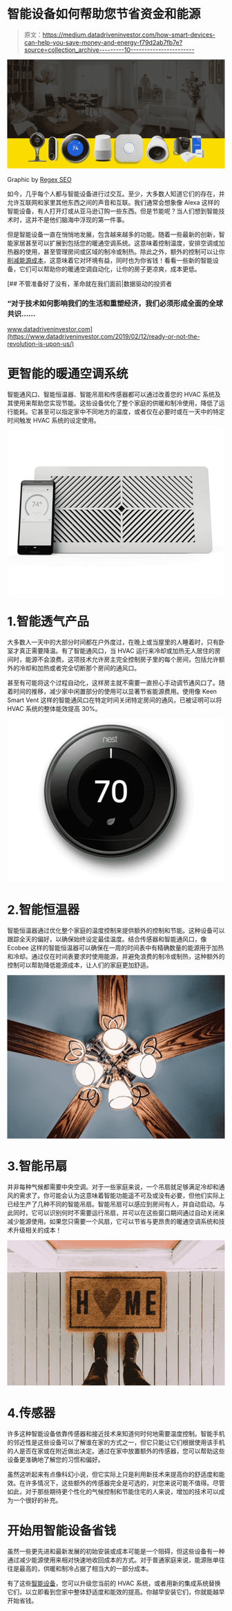 # 智能设备如何帮助您节省资金和能源

> 原文：<https://medium.datadriveninvestor.com/how-smart-devices-can-help-you-save-money-and-energy-f79d2ab7fb7e?source=collection_archive---------10----------------------->

![](img/99137a238c08409204ce4e19004aaef7.png)

Graphic by [Regex SEO](http://regexseo.com)

如今，几乎每个人都与智能设备进行过交互。至少，大多数人知道它们的存在，并允许互联网和家里其他东西之间的声音和互联。我们通常会想象像 Alexa 这样的智能设备，有人打开灯或从亚马逊订购一些东西。但是节能呢？当人们想到智能技术时，这并不是他们脑海中浮现的第一件事。

但是智能设备一直在悄悄地发展，包含越来越多的功能。随着一些最新的创新，智能家居甚至可以扩展到包括您的暖通空调系统。这意味着控制温度，安排空调或加热器的使用，甚至管理房间或区域的制冷或制热。除此之外，额外的控制可以让你[削减能源成本](https://happyhiller.com/blog/easy-ways-to-slash-your-winter-heating-bills/)，这意味着它对环境有益，同时也为你省钱！看看一些新的智能设备，它们可以帮助你的暖通空调自动化，让你的房子更凉爽，成本更低。

[](https://www.datadriveninvestor.com/2019/02/12/ready-or-not-the-revolution-is-upon-us/) [## 不管准备好了没有，革命就在我们面前|数据驱动的投资者

### “对于技术如何影响我们的生活和重塑经济，我们必须形成全面的全球共识……

www.datadriveninvestor.com](https://www.datadriveninvestor.com/2019/02/12/ready-or-not-the-revolution-is-upon-us/) 

# 更智能的暖通空调系统

智能通风口、智能恒温器、智能吊扇和传感器都可以通过改善您的 HVAC 系统及其使用来帮助您实现节能。这些设备优化了整个家庭的供暖和制冷使用，降低了运行能耗。它甚至可以指定家中不同地方的温度，或者仅在必要时或在一天中的特定时间触发 HVAC 系统的设定使用。

![](img/ce28ed453120dfede583568b4a7a1567.png)

# 1.智能透气产品

大多数人一天中的大部分时间都在户外度过，在晚上或当屋里的人睡着时，只有卧室才真正需要降温。有了智能通风口，当 HVAC 运行来冷却或加热无人居住的房间时，能源不会浪费。这项技术允许房主完全控制房子里的每个房间，包括允许额外的冷却和加热或者完全切断那个房间的通风口。

甚至有可能将这个过程自动化，这样房主就不需要一直担心手动调节通风口了。随着时间的推移，减少家中闲置部分的使用可以显著节省能源费用。使用像 Keen Smart Vent 这样的智能通风口在特定时间关闭特定房间的通风，已被证明可以将 HVAC 系统的整体能效提高 30%。

![](img/8ecdcf17439b3e60cde9d08e0f09e2aa.png)

# 2.智能恒温器

智能恒温器通过优化整个家庭的温度控制来提供额外的控制和节能。这种设备可以跟踪全天的偏好，以确保始终设定最佳温度。结合传感器和智能通风口，像 Ecobee 这样的智能恒温器可以确保在一周的时间表中有精确数量的能源用于加热和冷却。通过仅在时间表要求时使用能源，并避免浪费的制冷或制热，这种额外的控制可以帮助降低能源成本，让人们的家庭更加舒适。

![](img/c16a497256824d6b73612daf6ca2c396.png)

# 3.智能吊扇

并非每种气候都需要中央空调。对于一些家庭来说，一个吊扇就足够满足冷却和通风的需求了。你可能会认为这意味着智能功能遥不可及或没有必要，但他们实际上已经生产了几种不同的智能吊扇。智能吊扇可以感应到房间有人，并自动启动。与此同时，它可以识别何时不需要运行吊扇，并可以在这些窗口期间通过自动关闭来减少能源使用。如果您只需要一个风扇，它可以节省与更昂贵的暖通空调系统和技术升级相关的成本！

![](img/45e7bfd3122250cf2fcd395d199fa687.png)

# 4.传感器

许多这种智能设备依靠传感器和接近技术来知道何时何地需要温度控制。智能手机的邻近性是这些设备可以了解谁在家的方式之一，但它只能让它们根据使用该手机的人是否在家或在附近做出决定。通过在家中放置额外的传感器，您可以帮助这些设备更准确地了解您的习惯和偏好。

虽然这听起来有点像科幻小说，但它实际上只是利用新技术来提高你的舒适度和能效。在许多情况下，这些额外的传感器完全是可选的，对您来说可能不值得。尽管如此，对于那些期待更个性化的气候控制和节能住宅的人来说，增加的技术可以成为一个很好的补充。

# 开始用智能设备省钱

虽然一些更先进和最新发展的初始安装或成本可能是一个阻碍，但这些设备有一种通过减少能源使用来相对快速地收回成本的方式。对于普通家庭来说，能源账单往往是最高的，供暖和制冷占据了相当大的一部分成本。

有了这些[智能设备](https://happyhiller.com/electrical/home-automation/)，您可以升级您当前的 HVAC 系统，或者用新的集成系统替换它们，以立即看到您家中整体舒适度和能效的提高。你越早安装它们，你就能越早开始省钱。